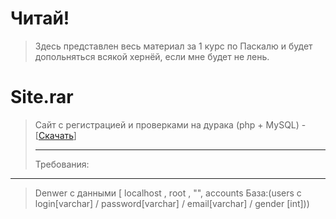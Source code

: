 # Читай!
> Здесь представлен весь материал за 1 курс по Паскалю и будет допольняться всякой хернёй, если мне будет не лень.

# Site.rar 
> Сайт с регистрацией и проверками на дурака (php + MySQL) - [[Скачать](https://github.com/morozovxc/code-pascal/blob/main/Site.rar "Сайт")]
> ***
> Требования: 
***
> Denwer с данными [ localhost , root , "", accounts База:(users с login[varchar] / password[varchar] / email[varchar] / gender [int]))
